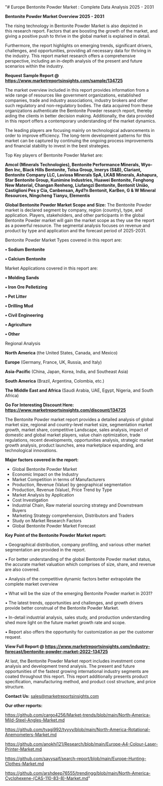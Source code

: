 "# Europe Bentonite Powder Market : Complete Data Analysis 2025 - 2031

<Strong> Bentonite Powder Market Overview 2025 - 2031</strong>

The rising technology in Bentonite Powder Market is also depicted in this research report. Factors that are boosting the growth of the market, and giving a positive push to thrive in the global market is explained in detail.

Furthermore, the report highlights on emerging trends, significant drivers, challenges, and opportunities, providing all necessary data for thriving in the industry. This report market research offers a comprehensive perspective, including an in-depth analysis of the present and future scenarios within the industry.

<strong>Request Sample Report @ <a href=https://www.marketreportsinsights.com/sample/134725>https://www.marketreportsinsights.com/sample/134725</a></strong>

The market overview included in this report provides information from a wide range of resources like government organizations, established companies, trade and industry associations, industry brokers and other such regulatory and non-regulatory bodies. The data acquired from these organizations authenticate the Bentonite Powder research report, thereby aiding the clients in better decision making. Additionally, the data provided in this report offers a contemporary understanding of the market dynamics.

The leading players are focusing mainly on technological advancements in order to improve efficiency. The long-term development patterns for this market can be captured by continuing the ongoing process improvements and financial stability to invest in the best strategies.

Top Key players of Bentonite Powder Market are:

<strong>Amcol (Minerals Technologies), Bentonite Performance Minerals, Wyo-Ben Inc, Black Hills Bentonite, Tolsa Group, Imerys (S&B), Clariant, Bentonite Company LLC, Laviosa Minerals SpA, LKAB Minerals, Ashapura, Star Bentonite Group, Kunimine Industries, Huawei Bentonite, Fenghong New Material, Changan Renheng, Liufangzi Bentonite, Bentonit União, Castiglioni Pes y Cia, Canbensan, Ayd?n Bentonit, KarBen, G & W Mineral Resources, Ningcheng Tianyu, Elementis</strong>

<strong><b>Global Bentonite Powder Market Scope and Size:</b></strong>
The Bentonite Powder market is declared segment by company, region (country), type, and application. Players, stakeholders, and other participants in the global Bentonite Powder market will gain the market scope as they use the report as a powerful resource. The segmental analysis focuses on revenue and product by type and application and the forecast period of 2025-2031.

Bentonite Powder Market Types covered in this report are:

<strong>• Sodium Bentonite

• Calcium Bentonite</strong>

Market Applications covered in this report are:

<strong>• Molding Sands

• Iron Ore Pelletizing

• Pet Litter

• Drilling Mud

• Civil Engineering

• Agriculture

• Other</strong> 

Regional Analysis

<strong>North America</strong> (the United States, Canada, and Mexico)

<strong>Europe</strong> (Germany, France, UK, Russia, and Italy)

<strong>Asia-Pacific</strong> (China, Japan, Korea, India, and Southeast Asia)

<strong>South America</strong> (Brazil, Argentina, Colombia, etc.)

<strong>The Middle East and Africa</strong> (Saudi Arabia, UAE, Egypt, Nigeria, and South Africa)

<strong>Go For Interesting Discount Here: <a href=https://www.marketreportsinsights.com/discount/134725>https://www.marketreportsinsights.com/discount/134725</a></strong>

The Bentonite Powder market report provides a detailed analysis of global market size, regional and country-level market size, segmentation market growth, market share, competitive Landscape, sales analysis, impact of domestic and global market players, value chain optimization, trade regulations, recent developments, opportunities analysis, strategic market growth analysis, product launches, area marketplace expanding, and technological innovations.

<strong><b>Major factors covered in the report:</b></strong>
<ul>
  <li>Global Bentonite Powder Market </li>
  <li>Economic Impact on the Industry</li>
  <li>Market Competition in terms of Manufacturers</li>
  <li>Production, Revenue (Value) by geographical segmentation</li>
  <li>Production, Revenue (Value), Price Trend by Type</li>
  <li>Market Analysis by Application</li>
  <li>Cost Investigation</li>
  <li>Industrial Chain, Raw material sourcing strategy and Downstream Buyers</li>
  <li>Marketing Strategy comprehension, Distributors and Traders</li>
  <li>Study on Market Research Factors</li>
  <li>Global Bentonite Powder Market Forecast</li>
</ul>

<strong><b>Key Point of the Bentonite Powder Market report:</b></strong>

• Geographical distribution, company profiling, and various other market segmentation are provided in the report.

• For better understanding of the global Bentonite Powder market status, the accurate market valuation which comprises of size, share, and revenue are also covered.

• Analysis of the competitive dynamic factors better extrapolate the complete market overview

• What will be the size of the emerging Bentonite Powder market in 2031?

• The latest trends, opportunities and challenges, and growth drivers provide better construal of the Bentonite Powder Market.

• In-detail industrial analysis, sales study, and production understanding shed more light on the future market growth rate and scope.

• Report also offers the opportunity for customization as per the customer request.

<strong><b>View Full Report @ <a href=https://www.marketreportsinsights.com/industry-forecast/bentonite-powder-market-2022-134725>https://www.marketreportsinsights.com/industry-forecast/bentonite-powder-market-2022-134725</a></b></strong>


At last, the Bentonite Powder Market report includes investment come analysis and development trend analysis. The present and future opportunities of the fastest growing international industry segments are coated throughout this report. This report additionally presents product specification, manufacturing method, and product cost structure, and price structure.

<strong>Contact Us:</strong>
sales@marketreportsinsights.com

<strong>Our other reports:</strong>

<a href=https://github.com/cargo4256/Market-trends/blob/main/North-America-Mild-Steel-Angles-Market.md>https://github.com/cargo4256/Market-trends/blob/main/North-America-Mild-Steel-Angles-Market.md</a>

<a href=https://github.com/tyagi992/tyyyy/blob/main/North-America-Rotational-Anemometers-Market.md>https://github.com/tyagi992/tyyyy/blob/main/North-America-Rotational-Anemometers-Market.md</a>

<a href=https://github.com/anokhi121/Research/blob/main/Europe-A4-Colour-Laser-Printer-Market.md>https://github.com/anokhi121/Research/blob/main/Europe-A4-Colour-Laser-Printer-Market.md</a>

<a href=https://github.com/sayysaif/search-report/blob/main/Europe-Hunting-Clothes-Market.md>https://github.com/sayysaif/search-report/blob/main/Europe-Hunting-Clothes-Market.md</a>

<a href=https://github.com/arshdeep76555/trendingg/blob/main/North-America-Cyclohexene-(CAS-110-83-8)-Market.md>https://github.com/arshdeep76555/trendingg/blob/main/North-America-Cyclohexene-(CAS-110-83-8)-Market.md</a>"
